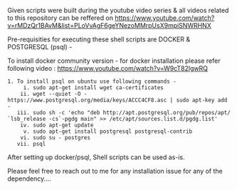 Given scripts were built during the youtube video series & all videos related to this repository can be reffered on https://www.youtube.com/watch?v=rMDzQr1BAvM&list=PLoVvAgF6geYNezoMMrpUsX9mpiSNWRHNX 

Pre-requisities for executing these shell scripts are DOCKER & POSTGRESQL (psql) -

To install docker community version - for docker installation please refer following video : https://www.youtube.com/watch?v=W9cT82lgwRQ
	
	1. To install psql on ubuntu use following commands -
		 i. sudo apt-get install wget ca-certificates
		ii. wget --quiet -O - https://www.postgresql.org/media/keys/ACCC4CF8.asc | sudo apt-key add -
	   iii. sudo sh -c 'echo "deb http://apt.postgresql.org/pub/repos/apt/ `lsb_release -cs`-pgdg main" >> /etc/apt/sources.list.d/pgdg.list'
		iv. sudo apt-get update
		 v. sudo apt-get install postgresql postgresql-contrib
		vi. sudo su - postgres
	   vii. psql

After setting up docker/psql, Shell scripts can be used as-is.

Please feel free to reach out to me for any installation issue for any of the dependency....
